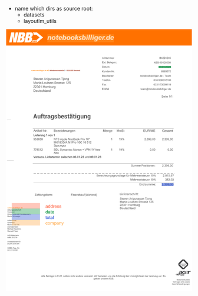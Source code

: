 - name which dirs as source root:
  - datasets
  - layoutlm_utils

<img src="ergebnis_1.png" alt="Alt text" title="Optional title">
